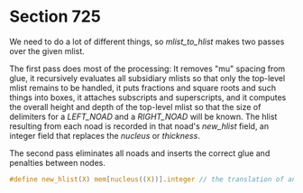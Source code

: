 # Section 725

We need to do a lot of different things, so *mlist_to_hlist* makes two passes over the given mlist.

The first pass does most of the processing: It removes "mu" spacing from glue, it recursively evaluates all subsidiary mlists so that only the top-level mlist remains to be handled, it puts fractions and square roots and such things into boxes, it attaches subscripts and superscripts, and it computes the overall height and depth of the top-level mlist so that the size of delimiters for a *LEFT_NOAD* and a *RIGHT_NOAD* will be known.
The hlist resulting from each noad is recorded in that noad's *new_hlist* field, an integer field that replaces the *nucleus* or *thickness*.

The second pass eliminates all noads and inserts the correct glue and penalties between nodes.

```c include/texmath.h
#define new_hlist(X) mem[nucleus((X))].integer // the translation of an mlist
```
